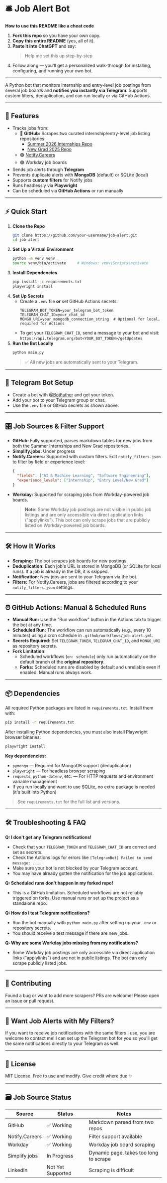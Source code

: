 # 🛎️ Job Alert Bot

**How to use this README like a cheat code**  
1. **Fork this repo** so you have your own copy.  
2. **Copy this entire README** (yes, all of it).  
3. **Paste it into ChatGPT** and say:  
   > Help me set this up step-by-step  
4. Follow along — you’ll get a personalized walk-through for installing, configuring, and running your own bot.

---

A Python bot that monitors internship and entry-level job postings from several job boards and **notifies you instantly via Telegram**. Supports custom filters, deduplication, and can run locally or via GitHub Actions.

---

## 🚀 Features

- Tracks jobs from:
  - 📘 **GitHub:** Scrapes two curated internship/entry-level job listing repositories:
    - [Summer 2026 Internships Repo](https://github.com/vanshb03/Summer2026-Internships)
    - [New Grad 2025 Repo](https://github.com/vanshb03/New-Grad-2025)
  - 🟢 [Notify.Careers](https://notify.careers)
  - 🟣 Workday job boards
- Sends job alerts through **Telegram**
- Prevents duplicate alerts with **MongoDB** (default) or SQLite (local)
- Supports **custom filters** for Notify jobs
- Runs headlessly via **Playwright**
- Can be scheduled via **GitHub Actions** or run manually

---

## ⚡ Quick Start

1. **Clone the Repo**
   ```bash
   git clone https://github.com/your-username/job-alert.git
   cd job-alert
   ```
2. **Set Up a Virtual Environment**
   ```bash
   python -m venv venv
   source venv/bin/activate     # Windows: venv\Scripts\activate
   ```
3. **Install Dependencies**
   ```bash
   pip install -r requirements.txt
   playwright install
   ```
4. **Set Up Secrets**
   - Create a `.env` file **or** set GitHub Actions secrets:
     ```dotenv
     TELEGRAM_BOT_TOKEN=your_telegram_bot_token
     TELEGRAM_CHAT_ID=your_chat_id
     MONGO_URI=your_mongodb_connection_string  # Optional for local, required for Actions
     ```
   - To get your `TELEGRAM_CHAT_ID`, send a message to your bot and visit:
     `https://api.telegram.org/bot<YOUR_BOT_TOKEN>/getUpdates`
5. **Run the Bot Locally**
   ```bash
   python main.py
   ```
   > ✅ All new jobs are automatically sent to your Telegram.

---

## 🤖 Telegram Bot Setup
- Create a bot with [@BotFather](https://t.me/BotFather) and get your token.
- Add your bot to your Telegram group or chat.
- Use the `.env` file or GitHub secrets as shown above.

---

## 🎛️ Job Sources & Filter Support

- **GitHub:** Fully supported, parses markdown tables for new jobs from both the Summer Internships and New Grad repositories.
- **Simplify.jobs:** Under progress
- **Notify.Careers:** Supported with custom filters. Edit `notify_filters.json` to filter by field or experience level:
  ```json
  {
    "fields": ["AI & Machine Learning", "Software Engineering"],
    "experience_levels": ["Internship", "Entry Level/New Grad"]
  }
  ```
- **Workday:** Supported for scraping jobs from Workday-powered job boards.
  > **Note:** Some Workday job postings are not visible in public job listings and are only accessible via direct application links ("applylinks"). This bot can only scrape jobs that are publicly listed on Workday-powered job boards.

---

## 🛠️ How It Works

- **Scraping:** The bot scrapes job boards for new postings.
- **Deduplication:** Each job's URL is stored in MongoDB (or SQLite for local runs). If a job is already in the DB, it is skipped.
- **Notification:** New jobs are sent to your Telegram via the bot.
- **Filters:** For Notify.Careers, jobs are filtered according to your `notify_filters.json` settings.

---

## ⏰ GitHub Actions: Manual & Scheduled Runs

- **Manual Run:** Use the "Run workflow" button in the Actions tab to trigger the bot at any time.
- **Scheduled Run:** The workflow can run automatically (e.g., every 10 minutes) using a cron schedule in `.github/workflows/job-alert.yml`.
- **Secrets Required:** Set `TELEGRAM_TOKEN`, `TELEGRAM_CHAT_ID`, and `MONGO_URI` as repository secrets.
- **Fork Limitation:**
  - Scheduled workflows (`on: schedule`) only run automatically on the default branch of the **original repository**.
  - **Forks:** Scheduled runs are disabled by default and unreliable even if enabled. Manual runs always work.

---

## 📦 Dependencies

All required Python packages are listed in `requirements.txt`.
Install them with:

```bash
pip install -r requirements.txt
```

After installing Python dependencies, you must also install Playwright browser binaries:

```bash
playwright install
```

**Key dependencies:**
- `pymongo` — Required for MongoDB support (deduplication)
- `playwright` — For headless browser scraping
- `requests`, `python-dotenv`, etc. — For HTTP requests and environment variable management
- If you run locally and want to use SQLite, no extra package is needed (it's built into Python)

> See `requirements.txt` for the full list and versions.

---

## 🛠️ Troubleshooting & FAQ

**Q: I don't get any Telegram notifications!**
- Check that your `TELEGRAM_TOKEN` and `TELEGRAM_CHAT_ID` are correct and set as secrets.
- Check the Actions logs for errors like `[TelegramBot] Failed to send message: ...`.
- Make sure your bot is not blocked by your Telegram account.
- You may have already gotten the notification for the job applications.

**Q: Scheduled runs don't happen in my forked repo!**
- This is a GitHub limitation. Scheduled workflows are not reliably triggered on forks. Use manual runs or set up the project as a standalone repo.

**Q: How do I test Telegram notifications?**
- Run the bot manually with `python main.py` after setting up your `.env` or repository secrets.
- You should receive a test message if there are new jobs.

**Q: Why are some Workday jobs missing from my notifications?**
- Some Workday job postings are only accessible via direct application links ("applylinks") and are not in public listings. The bot can only scrape publicly listed jobs.

---

## 🤝 Contributing

Found a bug or want to add more scrapers? PRs are welcome! Please open an issue or pull request.

---

## 🤖 Want Job Alerts with My Filters?

If you want to receive job notifications with the same filters I use, you are welcome to contact me! I can set up the Telegram bot for you so you'll get the same notifications directly to your Telegram as well.

---

## 📄 License

MIT License. Free to use and modify. Give credit where due ✨

---

## 🗃️ Job Source Status

| Source         | Status           | Notes                                 |
|----------------|------------------|---------------------------------------|
| GitHub         | ✅ Working       | Markdown parsed from two repos        |
| Notify.Careers | ✅ Working       | Filter support available              |
| Workday        | ✅ Working       | Workday job board scraping            |
| Simplify.jobs  | In Progress      | Dynamic page, takes too long to scrape|
| LinkedIn       | Not Yet Supported| Scraping is difficult                 |
